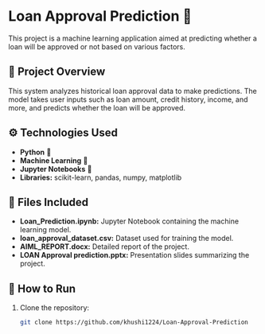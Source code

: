 # Loan Approval Prediction 🏦

This project is a machine learning application aimed at predicting whether a loan will be approved or not based on various factors.

## 🚀 Project Overview

This system analyzes historical loan approval data to make predictions. The model takes user inputs such as loan amount, credit history, income, and more, and predicts whether the loan will be approved.

## ⚙️ Technologies Used
- **Python** 🐍
- **Machine Learning** 🤖
- **Jupyter Notebooks** 📓
- **Libraries:** scikit-learn, pandas, numpy, matplotlib

## 📁 Files Included
- **Loan_Prediction.ipynb:** Jupyter Notebook containing the machine learning model.
- **loan_approval_dataset.csv:** Dataset used for training the model.
- **AIML_REPORT.docx:** Detailed report of the project.
- **LOAN Approval prediction.pptx:** Presentation slides summarizing the project.

## 🔧 How to Run
1. Clone the repository:
   ```bash
   git clone https://github.com/khushi1224/Loan-Approval-Prediction
